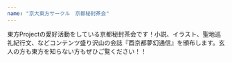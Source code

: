 ```yaml
---
name: "京大東方サークル　京都秘封茶会"
---
```

東方Projectの愛好活動をしている京都秘封茶会です！小説、イラスト、聖地巡礼紀行文、などコンテンツ盛り沢山の会誌『酉京都夢幻通信』を頒布します。玄人の方も東方を知らない方もぜひご覧ください！！

